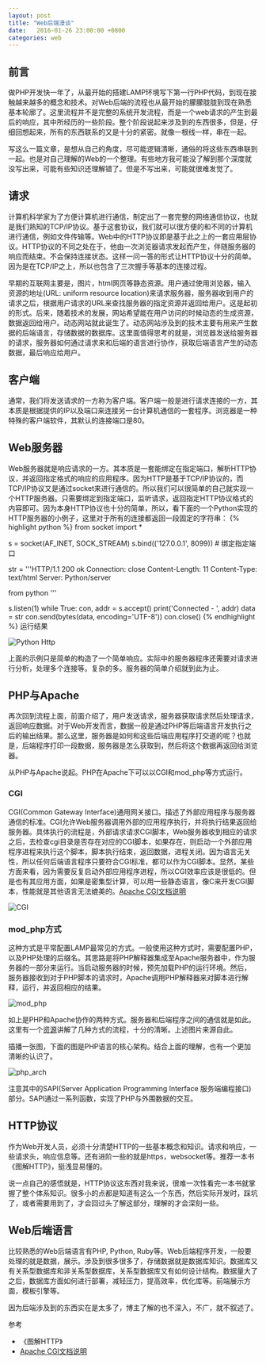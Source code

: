 ```yaml
---
layout: post
title: "Web后端漫谈"
date:   2016-01-26 23:00:00 +0800
categories: web
---
```

## 前言
做PHP开发快一年了，从最开始的搭建LAMP环境写下第一行PHP代码，到现在接触越来越多的概念和技术。对Web后端的流程也从最开始的朦朦胧胧到现在熟悉基本轮廓了。这里流程并不是完整的系统开发流程，而是一个web请求的产生到最后的响应，其中所经历的一些阶段。整个阶段说起来涉及到的东西很多，但是，仔细回想起来，所有的东西联系的又是十分的紧密。就像一根线一样，串在一起。

写这么一篇文章，是想从自己的角度，尽可能逻辑清晰，通俗的将这些东西串联到一起。也是对自己理解的Web的一个整理。有些地方我可能没了解到那个深度就没写出来，可能有些知识还理解错了。但是不写出来，可能就很难发觉了。

## 请求
计算机科学家为了方便计算机进行通信，制定出了一套完整的网络通信协议，也就是我们熟知的TCP/IP协议。基于这套协议，我们就可以很方便的和不同的计算机进行通信，例如文件传输等。Web中的HTTP协议即是基于此之上的一套应用层协议。HTTP协议的不同之处在于，他由一次浏览器请求发起而产生，伴随服务器的响应而结束。不会保持连接状态。这样一问一答的形式让HTTP协议十分的简单。因为是在TCP/IP之上，所以也包含了三次握手等基本的连接过程。

早期的互联网主要是，图片，html网页等静态资源。用户通过使用浏览器，输入资源的地址(URL: uniform resource location)来请求服务器，服务器收到用户的请求之后，根据用户请求的URL来查找服务器的指定资源并返回给用户。这是起初的形式。后来，随着技术的发展，网站希望能在用户访问的时候动态的生成资源，数据返回给用户。动态网站就此诞生了。动态网站涉及到的技术主要有用来产生数据的后端语言，存储数据的数据库。这里面值得思考的就是，浏览器发送给服务器的请求，服务器如何通过请求来和后端的语言进行协作，获取后端语言产生的动态数据，最后响应给用户。

## 客户端
通常，我们将发送请求的一方称为客户端。客户端一般是进行请求连接的一方，其本质是根据提供的IP以及端口来连接另一台计算机通信的一套程序。浏览器是一种特殊的客户端软件，其默认的连接端口是80。

## Web服务器
Web服务器就是响应请求的一方。其本质是一套能绑定在指定端口，解析HTTP协议，并返回指定格式的响应的应用程序。因为HTTP是基于TCP/IP协议的，而TCP/IP协议又是通过socket来进行通信的。所以我们可以很简单的自己就实现一个HTTP服务器。只需要绑定到指定端口，监听请求，返回指定HTTP协议格式的内容即可。因为本身HTTP协议也十分的简单，所以，看下面的一个Python实现的HTTP服务器的小例子，这里对于所有的连接都返回一段固定的字符串：
{% highlight python %}
from socket import *

s = socket(AF_INET, SOCK_STREAM)
s.bind(('127.0.0.1', 8099)) # 绑定指定端口

str = '''HTTP/1.1 200 ok
Connection: close
Content-Length: 11
Content-Type: text/html
Server: Python/server

from python
'''

s.listen(1)
while True:
    con, addr = s.accept()
    print('Connected - ', addr)
    data = str
    con.send(bytes(data, encoding='UTF-8'))
    con.close()
{% endhighlight %}
运行结果

![Python Http]({{site.baseurl}}/assert/imgs/from_http_1.png)

上面的示例只是简单的构造了一个简单响应。实际中的服务器程序还需要对请求进行分析，处理多个连接等。复杂的多。服务器的简单介绍就到此为止。

## PHP与Apache
再次回到流程上面，前面介绍了，用户发送请求，服务器获取请求然后处理请求，返回响应数据。对于Web开发而言，数据一般是通过PHP等后端语言开发执行之后的输出结果。那么这里，服务器是如何和这些后端应用程序打交道的呢？也就是，后端程序打印一段数据，服务器是怎么获取到，然后将这个数据再返回给浏览器。

从PHP与Apache说起。PHP在Apache下可以以CGI和mod_php等方式运行。

### CGI
CGI(Common Gateway Interface)通用网关接口。描述了外部应用程序与服务器通信的标准。CGI允许Web服务器调用外部的应用程序执行，并将执行结果返回给服务器。具体执行的流程是，外部请求请求CGI脚本，Web服务器收到相应的请求之后，去检查cgi目录是否存在对应的CGI脚本，如果存在，则启动一个外部应用程序进程来执行这个脚本，脚本执行结束，返回数据，进程关闭。因为语言无关性，所以任何后端语言程序只要符合CGI标准，都可以作为CGI脚本。显然，某些方面来看，因为需要反复启动外部应用程序进程，所以CGI效率应该是很低的。但是也有其应用方面，如果是密集型计算，可以用一些静态语言，像C来开发CGI脚本，性能就是其他语言无法媲美的。[Apache CGI文档说明](https://httpd.apache.org/docs/2.2/howto/cgi.html)

![CGI]({{site.baseurl}}/assert/imgs/from_http_2.jpg)

### mod_php方式
这种方式是平常配置LAMP最常见的方式。一般使用这种方式时，需要配置PHP，以及PHP处理的后缀名。其思路是将PHP解释器集成至Apache服务器中，作为服务器的一部分来运行。当启动服务器的时候，预先加载PHP的运行环境。然后，服务器接收到对于PHP脚本的请求时，Apache调用PHP解释器来对脚本进行解释，运行，并返回相应的结果。

![mod_php]({{site.baseurl}}/assert/imgs/from_http_3.jpg)

如上是PHP和Apache协作的两种方式。服务器和后端程序之间的通信就是如此。这里有一个[资源](http://www.slideshare.net/aimeemaree/a-look-at-fastcgi-modphp-architecture)讲解了几种方式的流程，十分的清晰。上述图片来源自此。

插播一张图，下面的图是PHP语言的核心架构。结合上面的理解，也有一个更加清晰的认识了。

![php_arch]({{site.baseurl}}/assert/imgs/from_http_4.png)

注意其中的SAPI(Server Application Programming Interface 服务端编程接口)部分。SAPI通过一系列函数，实现了PHP与外围数据的交互。

## HTTP协议

作为Web开发人员，必须十分清楚HTTP的一些基本概念和知识。请求和响应，一些请求头，响应信息等。还有进阶一些的就是https，websocket等。推荐一本书《图解HTTP》，挺浅显易懂的。

说一点自己的感悟就是，HTTP协议这东西对我来说，很难一次性看完一本书就掌握了整个体系知识。很多小的点都是知道有这么一个东西，然后实际开发时，踩坑了，或者需要用到了，才会回过头了解这部分，理解的才会深刻一些。

## Web后端语言
比较熟悉的Web后端语言有PHP, Python, Ruby等。Web后端程序开发，一般要处理的就是数据，展示。涉及到很多很多了，存储数据就是数据库知识。数据库又有关系型数据库和非关系型数据库，关系型数据库又有如何设计结构。数据量大了之后，数据库方面如何进行部署，减轻压力，提高效率，优化库等。前端展示方面，模板引擎等。

因为后端涉及到的东西实在是太多了，博主了解的也不深入，不广，就不叙述了。

参考

* 《图解HTTP》
* [Apache CGI文档说明](https://httpd.apache.org/docs/2.2/howto/cgi.html)
